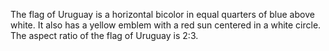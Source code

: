 The flag of Uruguay is a horizontal bicolor in equal quarters of blue above white. It also has a yellow emblem with a red sun centered in a white circle. The aspect ratio of the flag of Uruguay is 2:3.
